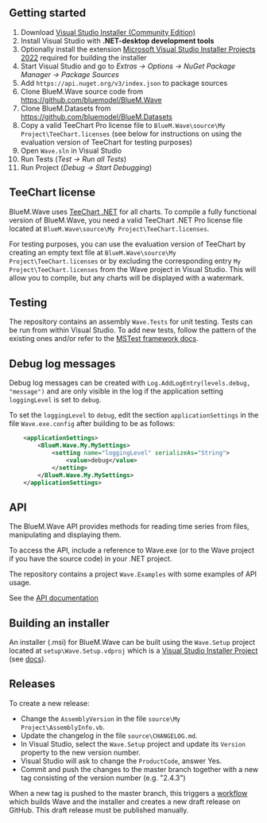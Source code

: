 ## Getting started
1. Download [Visual Studio Installer (Community Edition)](https://visualstudio.microsoft.com/de/downloads/)
1. Install Visual Studio with **.NET-desktop development tools**
1. Optionally install the extension [Microsoft Visual Studio Installer Projects 2022](https://marketplace.visualstudio.com/items?itemName=VisualStudioClient.MicrosoftVisualStudio2022InstallerProjects) required for building the installer
1. Start Visual Studio and go to *Extras -> Options -> NuGet Package Manager -> Package Sources*
1. Add `https://api.nuget.org/v3/index.json` to package sources
1. Clone BlueM.Wave source code from https://github.com/bluemodel/BlueM.Wave
1. Clone BlueM.Datasets from https://github.com/bluemodel/BlueM.Datasets
1. Copy a valid TeeChart Pro license file to `BlueM.Wave\source\My Project\TeeChart.licenses` (see below for instructions on using the evaluation version of TeeChart for testing purposes)
1. Open `Wave.sln` in Visual Studio
1. Run Tests (*Test -> Run all Tests*)
1. Run Project (*Debug -> Start Debugging*)

## TeeChart license
BlueM.Wave uses [TeeChart .NET](https://www.steema.com/product/net) for all charts. To compile a fully functional version of BlueM.Wave, you need a valid TeeChart .NET Pro license file located at `BlueM.Wave\source\My Project\TeeChart.licenses`.

For testing purposes, you can use the evaluation version of TeeChart by creating an empty text file at `BlueM.Wave\source\My Project\TeeChart.licenses` or by excluding the corresponding entry `My Project\TeeChart.licenses` from the Wave project in Visual Studio. This will allow you to compile, but any charts will be displayed with a watermark.

## Testing
The repository contains an assembly `Wave.Tests` for unit testing. Tests can be run from within Visual Studio. To add new tests, follow the pattern of the existing ones and/or refer to the [MSTest framework docs](https://docs.microsoft.com/en-us/visualstudio/test/using-microsoft-visualstudio-testtools-unittesting-members-in-unit-tests?view=vs-2022).

## Debug log messages
Debug log messages can be created with `Log.AddLogEntry(levels.debug, "message")` and are only visible in the log if the application setting `loggingLevel` is set to `debug`.

To set the `loggingLevel` to `debug`, edit the section `applicationSettings` in the file `Wave.exe.config` after building to be as follows:
```xml
    <applicationSettings>
        <BlueM.Wave.My.MySettings>
            <setting name="loggingLevel" serializeAs="String">
                <value>debug</value>
            </setting>
        </BlueM.Wave.My.MySettings>
    </applicationSettings>
```

## API
The BlueM.Wave API provides methods for reading time series from files, manipulating and displaying them.

To access the API, include a reference to Wave.exe (or to the Wave project if you have the source code) in your .NET project.

The repository contains a project `Wave.Examples` with some examples of API usage.

See the [API documentation](../api/index.md)

## Building an installer
An installer (.msi) for BlueM.Wave can be built using the `Wave.Setup` project located at `setup\Wave.Setup.vdproj` which is a [Visual Studio Installer Project](https://marketplace.visualstudio.com/items?itemName=VisualStudioClient.MicrosoftVisualStudio2022InstallerProjects) (see [docs](https://aka.ms/vdproj-docs)).

## Releases
To create a new release:
* Change the `AssemblyVersion` in the file `source\My Project\AssemblyInfo.vb`.
* Update the changelog in the file `source\CHANGELOG.md`.
* In Visual Studio, select the `Wave.Setup` project and update its `Version` property to the new version number.
* Visual Studio will ask to change the `ProductCode`, answer Yes.
* Commit and push the changes to the master branch together with a new tag consisting of the version number (e.g. "2.4.3")

When a new tag is pushed to the master branch, this triggers a [workflow](https://github.com/bluemodel/BlueM.Wave/actions/workflows/release.yml) which builds Wave and the installer and creates a new draft release on GitHub. This draft release must be published manually.

